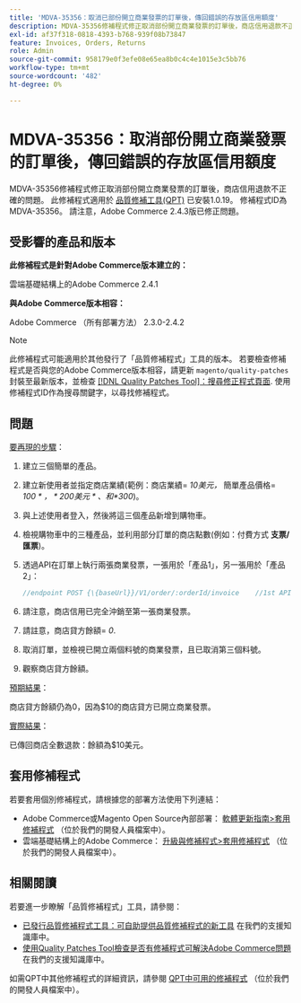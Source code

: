 ```yaml
---
title: 'MDVA-35356：取消已部份開立商業發票的訂單後，傳回錯誤的存放區信用額度'
description: MDVA-35356修補程式修正取消部份開立商業發票的訂單後，商店信用退款不正確的問題。 安裝[Quality Patches Tool (QPT)](/help/announcements/adobe-commerce-announcements/magento-quality-patches-released-new-tool-to-self-serve-quality-patches.md) 1.0.19後，即可使用此修補程式。 修補程式ID為MDVA-35356。 請注意，Adobe Commerce 2.4.3版已修正問題。
exl-id: af37f318-0818-4393-b768-939f08b73847
feature: Invoices, Orders, Returns
role: Admin
source-git-commit: 958179e0f3efe08e65ea8b0c4c4e1015e3c5bb76
workflow-type: tm+mt
source-wordcount: '482'
ht-degree: 0%

---
```


# MDVA-35356：取消部份開立商業發票的訂單後，傳回錯誤的存放區信用額度

MDVA-35356修補程式修正取消部份開立商業發票的訂單後，商店信用退款不正確的問題。 此修補程式適用於 [品質修補工具(QPT)](/help/announcements/adobe-commerce-announcements/magento-quality-patches-released-new-tool-to-self-serve-quality-patches.md) 已安裝1.0.19。 修補程式ID為MDVA-35356。 請注意，Adobe Commerce 2.4.3版已修正問題。

## 受影響的產品和版本

**此修補程式是針對Adobe Commerce版本建立的：**

雲端基礎結構上的Adobe Commerce 2.4.1

**與Adobe Commerce版本相容：**

Adobe Commerce （所有部署方法） 2.3.0-2.4.2

>[!NOTE]
>
>此修補程式可能適用於其他發行了「品質修補程式」工具的版本。 若要檢查修補程式是否與您的Adobe Commerce版本相容，請更新 `magento/quality-patches` 封裝至最新版本，並檢查 [[!DNL Quality Patches Tool]：搜尋修正程式頁面](https://devdocs.magento.com/quality-patches/tool.html#patch-grid). 使用修補程式ID作為搜尋關鍵字，以尋找修補程式。

## 問題

<u>要再現的步驟</u>：

1. 建立三個簡單的產品。
1. 建立新使用者並指定商店業績(範例：商店業績= *10美元，* 簡單產品價格= *$100*， *200美元*、和 *$300*)。
1. 與上述使用者登入，然後將這三個產品新增到購物車。
1. 檢視購物車中的三種產品，並利用部分訂單的商店點數(例如：付費方式 **支票/匯票**)。
1. 透過API在訂單上執行兩張商業發票，一張用於「產品1」，另一張用於「產品2」：

   ```php
   //endpoint POST {\{baseUrl}}/V1/order/:orderId/invoice    //1st API call:    {    "capture": true,    "items": [    {    "order_item_id": 1,    "qty": 1    }    ],    "notify": true,    "appendComment": false    }    //2nd API call:    {    "capture": true,    "items": [    {    "order_item_id": 2,    "qty": 1    }    ],    "notify": true,    "appendComment": false    }
   ```

1. 請注意，商店信用已完全沖銷至第一張商業發票。
1. 請註&#x200B;意，商店貸方餘額= *0*.
1. 取消訂單，並檢視已開立兩個料號的商業發票，且已取消第三個料號。
1. 觀察商店貸方餘額。

<u>預期結果</u>：

商店貸方餘額仍為0，因為$10的商店貸方已開立商業發票。

<u>實際結果</u>：

已傳回商店全數退款：餘額為$10美元。

## 套用修補程式

若要套用個別修補程式，請根據您的部署方法使用下列連結：

* Adobe Commerce或Magento Open Source內部部署： [軟體更新指南>套用修補程式](https://devdocs.magento.com/guides/v2.4/comp-mgr/patching/mqp.html) （位於我們的開發人員檔案中）。
* 雲端基礎結構上的Adobe Commerce： [升級與修補程式>套用修補程式](https://devdocs.magento.com/cloud/project/project-patch.html) （位於我們的開發人員檔案中）。

## 相關閱讀

若要進一步瞭解「品質修補程式」工具，請參閱：

* [已發行品質修補程式工具：可自助提供品質修補程式的新工具](/help/announcements/adobe-commerce-announcements/magento-quality-patches-released-new-tool-to-self-serve-quality-patches.md) 在我們的支援知識庫中。
* [使用Quality Patches Tool檢查是否有修補程式可解決Adobe Commerce問題](/help/support-tools/patches-available-in-qpt-tool/check-patch-for-magento-issue-with-magento-quality-patches.md) 在我們的支援知識庫中。

如需QPT中其他修補程式的詳細資訊，請參閱 [QPT中可用的修補程式](https://devdocs.magento.com/quality-patches/tool.html#patch-grid) （位於我們的開發人員檔案中）。
